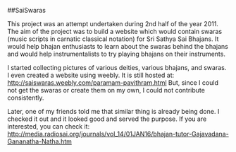 ##SaiSwaras

This project was an attempt undertaken during 2nd half of the year 2011.
The aim of the project was to build a website which would contain swaras (music scripts in carnatic classical notation) for Sri Sathya Sai
Bhajans. It would help bhajan enthusiasts to learn about the swaras behind the bhajans and would help instrumentalists to try playing bhajans
on their instruments.

I started collecting pictures of various deities, various bhajans, and swaras. 
I even created a website using weebly. It is still hosted at: http://saiswaras.weebly.com/paramam-pavithram.html
But, since I could not get the swaras or 
create them on my own, I could not contribute consistently.

Later, one of my friends told me that similar thing is already being done. I checked it out and it looked good and served the purpose.
If you are interested, you can check it: http://media.radiosai.org/journals/vol_14/01JAN16/bhajan-tutor-Gajavadana-Gananatha-Natha.htm
